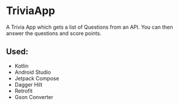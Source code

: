 # TriviaApp
A Trivia App which gets a list of Questions from an API. 
You can then answer the questions and score points.


## Used:
  - Kotlin
  - Android Studio
  - Jetpack Compose
  - Dagger Hilt
  - Retrofit
  - Gson Converter
